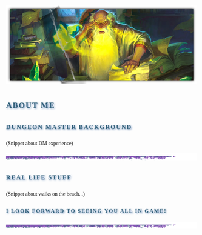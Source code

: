 <style>
	body {
		font-family: "Georgia", serif;
		line-height: 1.8;
		margin: 0;
		padding: 2rem;
	}

	h1, h2, h3, h4, h5, h6 {
		font-family: "Cinzel", serif;
		color: #34627B;
		text-transform: uppercase;
		letter-spacing: 2px;
		text-shadow: 2px 2px 4px rgba(63,107,169, 0.8);
		margin-bottom: 1rem;
	}
</style>

![Main Banner](https://raw.githubusercontent.com/Tougher-Together-DnD/default-game-assets/refs/heads/main/templates/campaign-details/images/gm-introduction.png)
<br>

## About Me

### Dungeon Master Background
(Snippet about DM experience)

![Horizontal Ruler](https://raw.githubusercontent.com/Tougher-Together-DnD/default-game-assets/refs/heads/main/templates/campaign-details/images/horizontal-ruler-1.png)

### Real Life Stuff
(Snippet about walks on the beach...)

#### I look forward to seeing you all in game!

![Horizontal Ruler](https://raw.githubusercontent.com/Tougher-Together-DnD/default-game-assets/refs/heads/main/templates/campaign-details/images/horizontal-ruler-1.png)
